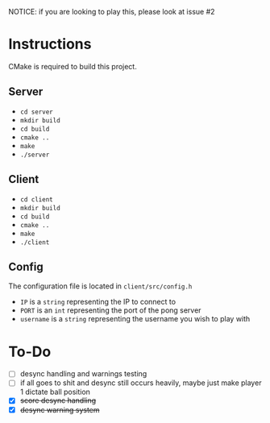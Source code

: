 NOTICE: if you are looking to play this, please look at issue #2

# Instructions

CMake is required to build this project.

## Server

- `cd server`
- `mkdir build`
- `cd build`
- `cmake ..`
- `make`
- `./server`

## Client

- `cd client`
- `mkdir build`
- `cd build`
- `cmake ..`
- `make`
- `./client`

## Config

The configuration file is located in `client/src/config.h`

- `IP` is a `string` representing the IP to connect to
- `PORT` is an `int` representing the port of the pong server
- `username` is a `string` representing the username you wish to play with

# To-Do

- [ ] desync handling and warnings testing
- [ ] if all goes to shit and desync still occurs heavily, maybe just make
player 1 dictate ball position
- [x] ~~score desync handling~~
- [x] ~~desync warning system~~
